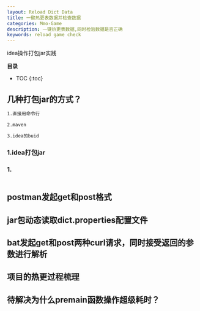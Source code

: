 ```yaml
---
layout: Reload Dict Data
title: 一键热更表数据并检查数据
categories: Mmo-Game
description: 一键热更表数据,同时检验数据是否正确
keywords: reload game check
---
```


idea操作打包jar实践

**目录**

* TOC
{:toc}

## 几种打包jar的方式？
```sh
1.直接用命令行

2.maven

3.idea的buid
```


### 1.idea打包jar

### 1.
```sh

```

## postman发起get和post格式


## jar包动态读取dict.properties配置文件

## bat发起get和post两种curl请求，同时接受返回的参数进行解析

## 项目的热更过程梳理

## 待解决为什么premain函数操作超级耗时？